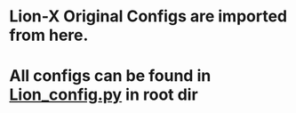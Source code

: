 # Lion-X Original Configs are imported from here.

# All configs can be found in [Lion_config.py](https://github.com/TheVaders/InVade/blob/master/Lion_config.py) in root dir
